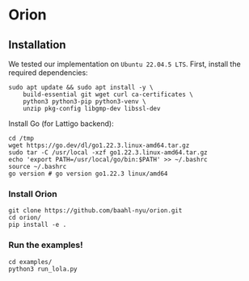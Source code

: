 # Orion

## Installation
We tested our implementation on `Ubuntu 22.04.5 LTS`. First, install the required dependencies:

```
sudo apt update && sudo apt install -y \
    build-essential git wget curl ca-certificates \
    python3 python3-pip python3-venv \
    unzip pkg-config libgmp-dev libssl-dev
```

Install Go (for Lattigo backend):

```
cd /tmp
wget https://go.dev/dl/go1.22.3.linux-amd64.tar.gz
sudo tar -C /usr/local -xzf go1.22.3.linux-amd64.tar.gz
echo 'export PATH=/usr/local/go/bin:$PATH' >> ~/.bashrc
source ~/.bashrc
go version # go version go1.22.3 linux/amd64
```

### Install Orion

```
git clone https://github.com/baahl-nyu/orion.git
cd orion/
pip install -e .
```

### Run the examples!

```
cd examples/
python3 run_lola.py
```
